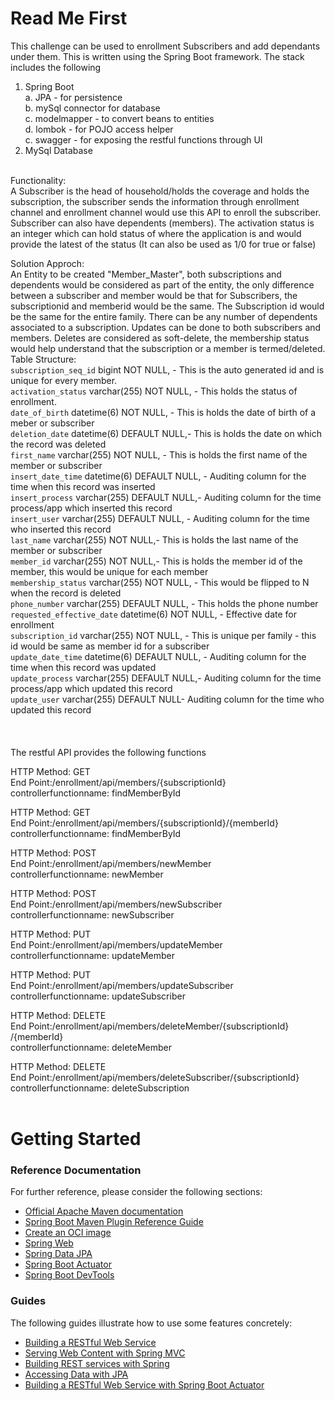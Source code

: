 # Read Me First
This challenge can be used to enrollment Subscribers and add dependants under them. This is written using the Spring Boot framework. 
The stack includes the following 
1. Spring Boot <br>
  a. JPA - for persistence<br>
  b. mySql connector for database<br>
  c. modelmapper - to convert beans to entities<br>
  d. lombok - for POJO access helper<br>
  c. swagger - for exposing the restful functions through UI<br>
2. MySql Database<br>
<br>
Functionality: <br>
A Subscriber is the head of household/holds the coverage and holds the subscription, the subscriber sends the information through enrollment channel and enrollment channel would use this API to enroll the subscriber. Subscriber can also have dependents (members). The activation status is an integer which can hold status of where the application is and would provide the latest of the status (It can also be used as 1/0 for true or false)

Solution Approch: <br>
An Entity to be created "Member_Master", both subscriptions and dependents would be considered as part of the entity, the only difference between a subscriber and member would be that for Subscribers, the subscriptionid and memberid would be the same. The Subscription id would be the same for the entire family.
There can be any number of dependents associated to a subscription. Updates can be done to both subscribers and members. Deletes are considered as soft-delete, the membership status would help understand that the subscription or a member is termed/deleted.
<br>
Table Structure:<br>
  `subscription_seq_id` bigint NOT NULL, - This is the auto generated id and is unique for every member.<br>
  `activation_status` varchar(255) NOT NULL, - This holds the status of enrollment.<br>
  `date_of_birth` datetime(6) NOT NULL, - This is holds the date of birth of a meber or subscriber<br>
  `deletion_date` datetime(6) DEFAULT NULL,- This is holds the date on which the record was deleted<br>
  `first_name` varchar(255) NOT NULL, - This is holds the first name of the member or subscriber<br>
  `insert_date_time` datetime(6) DEFAULT NULL, - Auditing column for the time when this record was inserted<br>
  `insert_process` varchar(255) DEFAULT NULL,- Auditing column for the time process/app which inserted this record<br>
  `insert_user` varchar(255) DEFAULT NULL, -  Auditing column for the time who inserted this record<br>
  `last_name` varchar(255) NOT NULL,- This is holds the last name of the member or subscriber<br>
  `member_id` varchar(255) NOT NULL,- This is holds the member id of the member, this would be unique for each member <br>
  `membership_status` varchar(255) NOT NULL, - This would be flipped to N when the record is deleted<br>
  `phone_number` varchar(255) DEFAULT NULL, - This holds the phone number<br>
  `requested_effective_date` datetime(6) NOT NULL, - Effective date for enrollment<br>
  `subscription_id` varchar(255) NOT NULL, - This is unique per family - this id would be same as member id for a subscriber<br>
  `update_date_time` datetime(6) DEFAULT NULL, - Auditing column for the time when this record was updated<br>
  `update_process` varchar(255) DEFAULT NULL,- Auditing column for the time process/app which updated this record<br>
  `update_user` varchar(255) DEFAULT NULL-  Auditing column for the time who updated this record<br>
<br>
<br>
<br>
The restful API provides the following functions

HTTP Method: GET<br>
End Point: ​/enrollment​/api​/members​/{subscriptionId} <br>
controllerfunctionname: findMemberById<br>

HTTP Method: GET<br>
End Point: ​/enrollment​/api​/members​/{subscriptionId}​/{memberId}<br>
controllerfunctionname: findMemberById<br>

HTTP Method: POST<br>
End Point: ​/enrollment​/api​/members​/newMember<br>
controllerfunctionname: newMember<br>

HTTP Method: POST<br>
End Point: ​/enrollment​/api​/members​/newSubscriber<br>
controllerfunctionname: newSubscriber<br>

HTTP Method: PUT<br>
End Point: ​/enrollment​/api​/members​/updateMember<br>
controllerfunctionname: updateMember<br>

HTTP Method: PUT<br>
End Point: ​/enrollment​/api​/members​/updateSubscriber<br>
controllerfunctionname: updateSubscriber<br>

HTTP Method: DELETE<br>
End Point: ​/enrollment​/api​/members​/deleteMember​/{subscriptionId}​/{memberId}<br>
controllerfunctionname: deleteMember<br>

HTTP Method: DELETE<br>
End Point: ​/enrollment​/api​/members​/deleteSubscriber​/{subscriptionId}<br>
controllerfunctionname: deleteSubscription<br>
<br>
# Getting Started

### Reference Documentation
For further reference, please consider the following sections:

* [Official Apache Maven documentation](https://maven.apache.org/guides/index.html)
* [Spring Boot Maven Plugin Reference Guide](https://docs.spring.io/spring-boot/docs/2.3.3.RELEASE/maven-plugin/reference/html/)
* [Create an OCI image](https://docs.spring.io/spring-boot/docs/2.3.3.RELEASE/maven-plugin/reference/html/#build-image)
* [Spring Web](https://docs.spring.io/spring-boot/docs/2.3.3.RELEASE/reference/htmlsingle/#boot-features-developing-web-applications)
* [Spring Data JPA](https://docs.spring.io/spring-boot/docs/2.3.3.RELEASE/reference/htmlsingle/#boot-features-jpa-and-spring-data)
* [Spring Boot Actuator](https://docs.spring.io/spring-boot/docs/2.3.3.RELEASE/reference/htmlsingle/#production-ready)
* [Spring Boot DevTools](https://docs.spring.io/spring-boot/docs/2.3.3.RELEASE/reference/htmlsingle/#using-boot-devtools)

### Guides
The following guides illustrate how to use some features concretely:

* [Building a RESTful Web Service](https://spring.io/guides/gs/rest-service/)
* [Serving Web Content with Spring MVC](https://spring.io/guides/gs/serving-web-content/)
* [Building REST services with Spring](https://spring.io/guides/tutorials/bookmarks/)
* [Accessing Data with JPA](https://spring.io/guides/gs/accessing-data-jpa/)
* [Building a RESTful Web Service with Spring Boot Actuator](https://spring.io/guides/gs/actuator-service/)

